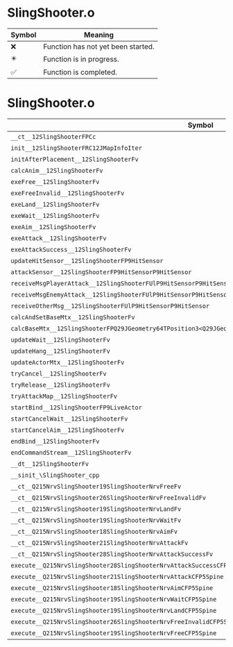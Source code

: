 # SlingShooter.o
| Symbol | Meaning 
| ------------- | ------------- 
| :x: | Function has not yet been started. 
| :eight_pointed_black_star: | Function is in progress. 
| :white_check_mark: | Function is completed. 


# SlingShooter.o
| Symbol | Decompiled? |
| ------------- | ------------- |
| `__ct__12SlingShooterFPCc` | :x: |
| `init__12SlingShooterFRC12JMapInfoIter` | :x: |
| `initAfterPlacement__12SlingShooterFv` | :x: |
| `calcAnim__12SlingShooterFv` | :x: |
| `exeFree__12SlingShooterFv` | :x: |
| `exeFreeInvalid__12SlingShooterFv` | :x: |
| `exeLand__12SlingShooterFv` | :x: |
| `exeWait__12SlingShooterFv` | :x: |
| `exeAim__12SlingShooterFv` | :x: |
| `exeAttack__12SlingShooterFv` | :x: |
| `exeAttackSuccess__12SlingShooterFv` | :x: |
| `updateHitSensor__12SlingShooterFP9HitSensor` | :x: |
| `attackSensor__12SlingShooterFP9HitSensorP9HitSensor` | :x: |
| `receiveMsgPlayerAttack__12SlingShooterFUlP9HitSensorP9HitSensor` | :x: |
| `receiveMsgEnemyAttack__12SlingShooterFUlP9HitSensorP9HitSensor` | :x: |
| `receiveOtherMsg__12SlingShooterFUlP9HitSensorP9HitSensor` | :x: |
| `calcAndSetBaseMtx__12SlingShooterFv` | :x: |
| `calcBaseMtx__12SlingShooterFPQ29JGeometry64TPosition3<Q29JGeometry38TMatrix34<Q29JGeometry13SMatrix34C<f>>>` | :x: |
| `updateWait__12SlingShooterFv` | :x: |
| `updateHang__12SlingShooterFv` | :x: |
| `updateActorMtx__12SlingShooterFv` | :x: |
| `tryCancel__12SlingShooterFv` | :x: |
| `tryRelease__12SlingShooterFv` | :x: |
| `tryAttackMap__12SlingShooterFv` | :x: |
| `startBind__12SlingShooterFP9LiveActor` | :x: |
| `startCancelWait__12SlingShooterFv` | :x: |
| `startCancelAim__12SlingShooterFv` | :x: |
| `endBind__12SlingShooterFv` | :x: |
| `endCommandStream__12SlingShooterFv` | :x: |
| `__dt__12SlingShooterFv` | :x: |
| `__sinit_\SlingShooter_cpp` | :x: |
| `__ct__Q215NrvSlingShooter19SlingShooterNrvFreeFv` | :x: |
| `__ct__Q215NrvSlingShooter26SlingShooterNrvFreeInvalidFv` | :x: |
| `__ct__Q215NrvSlingShooter19SlingShooterNrvLandFv` | :x: |
| `__ct__Q215NrvSlingShooter19SlingShooterNrvWaitFv` | :x: |
| `__ct__Q215NrvSlingShooter18SlingShooterNrvAimFv` | :x: |
| `__ct__Q215NrvSlingShooter21SlingShooterNrvAttackFv` | :x: |
| `__ct__Q215NrvSlingShooter28SlingShooterNrvAttackSuccessFv` | :x: |
| `execute__Q215NrvSlingShooter28SlingShooterNrvAttackSuccessCFP5Spine` | :x: |
| `execute__Q215NrvSlingShooter21SlingShooterNrvAttackCFP5Spine` | :x: |
| `execute__Q215NrvSlingShooter18SlingShooterNrvAimCFP5Spine` | :x: |
| `execute__Q215NrvSlingShooter19SlingShooterNrvWaitCFP5Spine` | :x: |
| `execute__Q215NrvSlingShooter19SlingShooterNrvLandCFP5Spine` | :x: |
| `execute__Q215NrvSlingShooter26SlingShooterNrvFreeInvalidCFP5Spine` | :x: |
| `execute__Q215NrvSlingShooter19SlingShooterNrvFreeCFP5Spine` | :x: |
